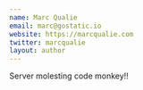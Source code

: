 ```yaml
---
name: Marc Qualie
email: marc@gostatic.io
website: https://marcqualie.com
twitter: marcqualie
layout: author
---
```

Server molesting code monkey!!
